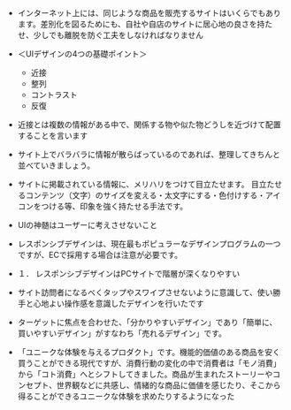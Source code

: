 - インターネット上には、同じような商品を販売するサイトはいくらでもあります。差別化を図るためにも、自社や自店のサイトに居心地の良さを持たせ、少しでも離脱を防ぐ工夫をしなければなりません
- ＜UIデザインの4つの基礎ポイント＞
  - 近接
  - 整列
  - コントラスト
  - 反復
  
- 近接とは複数の情報がある中で、関係する物や似た物どうしを近づけて配置することを言います
- サイト上でバラバラに情報が散らばっているのであれば、整理してきちんと並べていきましょう。
- サイトに掲載されている情報に、メリハリをつけて目立たせます。 目立たせるコンテンツ（文字）のサイズを変える・太文字にする・色付けする・アイコンをつける等、印象を強く持たせる手法です。
- UIの神髄はユーザーに考えさせないこと
- レスポンシブデザインは、現在最もポピュラーなデザインプログラムの一つですが、ECで採用する場合は注意が必要です。
- １． レスポンシブデザインはPCサイトで階層が深くなりやすい
- サイト訪問者になるべくタップやスワイプさせないように意識して、使い勝手と心地よい操作感を意識したデザインを行いたです
- ターゲットに焦点を合わせた、「分かりやすいデザイン」であり「簡単に、買いやすいデザイン」がすなわち「売れるデザイン」です。

- 「ユニークな体験を与えるプロダクト」です。機能的価値のある商品を安く買うことができる現代ですが、消費行動の変化の中で消費者は「モノ消費」から「コト消費」へとシフトしてきました。商品が生まれたストーリーやコンセプト、世界観などに共感し、情緒的な商品に価値を感じたり、そこから得ることができるユニークな体験を求めたりするようになった

